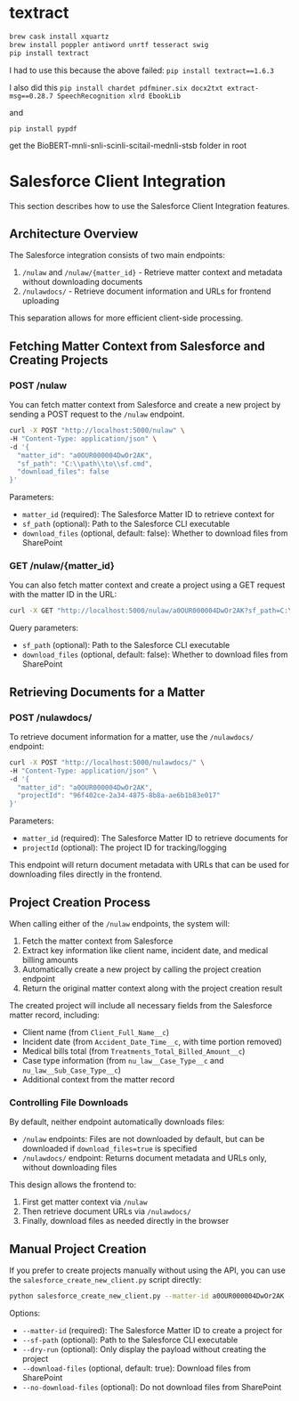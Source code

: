 # textract
```bash
brew cask install xquartz
brew install poppler antiword unrtf tesseract swig
pip install textract
```

I had to use this because the above failed:
`pip install textract==1.6.3`

I also did this
`pip install chardet pdfminer.six docx2txt extract-msg==0.28.7 SpeechRecognition xlrd EbookLib`

and 

`pip install pypdf`

get the BioBERT-mnli-snli-scinli-scitail-mednli-stsb folder in root

# Salesforce Client Integration

This section describes how to use the Salesforce Client Integration features.

## Architecture Overview

The Salesforce integration consists of two main endpoints:

1. `/nulaw` and `/nulaw/{matter_id}` - Retrieve matter context and metadata without downloading documents
2. `/nulawdocs/` - Retrieve document information and URLs for frontend uploading

This separation allows for more efficient client-side processing.

## Fetching Matter Context from Salesforce and Creating Projects

### POST /nulaw

You can fetch matter context from Salesforce and create a new project by sending a POST request to the `/nulaw` endpoint.

```bash
curl -X POST "http://localhost:5000/nulaw" \
-H "Content-Type: application/json" \
-d '{
  "matter_id": "a0OUR000004DwOr2AK",
  "sf_path": "C:\\path\\to\\sf.cmd",
  "download_files": false
}'
```

Parameters:
- `matter_id` (required): The Salesforce Matter ID to retrieve context for
- `sf_path` (optional): Path to the Salesforce CLI executable
- `download_files` (optional, default: false): Whether to download files from SharePoint

### GET /nulaw/{matter_id}

You can also fetch matter context and create a project using a GET request with the matter ID in the URL:

```bash
curl -X GET "http://localhost:5000/nulaw/a0OUR000004DwOr2AK?sf_path=C:\\path\\to\\sf.cmd&download_files=false"
```

Query parameters:
- `sf_path` (optional): Path to the Salesforce CLI executable
- `download_files` (optional, default: false): Whether to download files from SharePoint

## Retrieving Documents for a Matter

### POST /nulawdocs/

To retrieve document information for a matter, use the `/nulawdocs/` endpoint:

```bash
curl -X POST "http://localhost:5000/nulawdocs/" \
-H "Content-Type: application/json" \
-d '{
  "matter_id": "a0OUR000004DwOr2AK",
  "projectId": "96f402ce-2a34-4875-8b8a-ae6b1b83e017"
}'
```

Parameters:
- `matter_id` (required): The Salesforce Matter ID to retrieve documents for
- `projectId` (optional): The project ID for tracking/logging

This endpoint will return document metadata with URLs that can be used for downloading files directly in the frontend.

## Project Creation Process

When calling either of the `/nulaw` endpoints, the system will:

1. Fetch the matter context from Salesforce
2. Extract key information like client name, incident date, and medical billing amounts
3. Automatically create a new project by calling the project creation endpoint
4. Return the original matter context along with the project creation result

The created project will include all necessary fields from the Salesforce matter record, including:
- Client name (from `Client_Full_Name__c`)
- Incident date (from `Accident_Date_Time__c`, with time portion removed)
- Medical bills total (from `Treatments_Total_Billed_Amount__c`)
- Case type information (from `nu_law__Case_Type__c` and `nu_law__Sub_Case_Type__c`)
- Additional context from the matter record

### Controlling File Downloads

By default, neither endpoint automatically downloads files:
- `/nulaw` endpoints: Files are not downloaded by default, but can be downloaded if `download_files=true` is specified
- `/nulawdocs/` endpoint: Returns document metadata and URLs only, without downloading files

This design allows the frontend to:
1. First get matter context via `/nulaw`
2. Then retrieve document URLs via `/nulawdocs/`
3. Finally, download files as needed directly in the browser

## Manual Project Creation

If you prefer to create projects manually without using the API, you can use the `salesforce_create_new_client.py` script directly:

```bash
python salesforce_create_new_client.py --matter-id a0OUR000004DwOr2AK --sf-path "C:\\path\\to\\sf.cmd" --no-download-files
```

Options:
- `--matter-id` (required): The Salesforce Matter ID to create a project for
- `--sf-path` (optional): Path to the Salesforce CLI executable
- `--dry-run` (optional): Only display the payload without creating the project
- `--download-files` (optional, default: true): Download files from SharePoint
- `--no-download-files` (optional): Do not download files from SharePoint